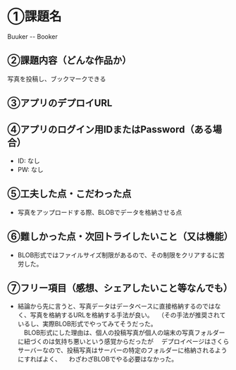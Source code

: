 # ①課題名
Buuker -- Booker

## ②課題内容（どんな作品か）
写真を投稿し、ブックマークできる

## ③アプリのデプロイURL


## ④アプリのログイン用IDまたはPassword（ある場合）
- ID: なし
- PW: なし

## ⑤工夫した点・こだわった点
- 写真をアップロードする際、BLOBでデータを格納させる点


## ⑥難しかった点・次回トライしたいこと（又は機能）
- BLOB形式ではファイルサイズ制限があるので、その制限をクリアするに苦労した。


## ⑦フリー項目（感想、シェアしたいこと等なんでも）
- 結論から先に言うと、写真データはデータベースに直接格納するのではなく、写真を格納するURLを格納する手法が良い。　 （その手法が推奨されているし、実際BLOB形式でやってみてそうだった。   
　BLOB形式にした理由は、個人の投稿写真が個人の端末の写真フォルダーに紐づくのは気持ち悪いという感覚からだったが  　デプロイページはさくらサーバーなので、投稿写真はサーバーの特定のフォルダーに格納されるようにすればよく、
　わざわざBLOBでやる必要はなかった。
